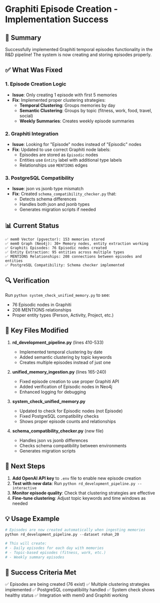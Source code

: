 # Graphiti Episode Creation - Implementation Success

## 🎉 Summary

Successfully implemented Graphiti temporal episodes functionality in the R&D pipeline! The system is now creating and storing episodes properly.

## ✅ What Was Fixed

### 1. Episode Creation Logic
- **Issue**: Only creating 1 episode with first 5 memories
- **Fix**: Implemented proper clustering strategies:
  - **Temporal Clustering**: Groups memories by day
  - **Semantic Clustering**: Groups by topic (fitness, work, food, travel, social)
  - **Weekly Summaries**: Creates weekly episode summaries

### 2. Graphiti Integration
- **Issue**: Looking for "Episode" nodes instead of "Episodic" nodes
- **Fix**: Updated to use correct Graphiti node labels:
  - Episodes are stored as `Episodic` nodes
  - Entities use `Entity` label with additional type labels
  - Relationships use `MENTIONS` edges

### 3. PostgreSQL Compatibility
- **Issue**: json vs jsonb type mismatch
- **Fix**: Created `schema_compatibility_checker.py` that:
  - Detects schema differences
  - Handles both json and jsonb types
  - Generates migration scripts if needed

## 📊 Current Status

```
✅ mem0 Vector (pgvector): 153 memories stored
✅ mem0 Graph (Neo4j): 30+ Memory nodes, entity extraction working
✅ Graphiti Episodes: 76 Episodic nodes created
✅ Entity Extraction: 95 entities across multiple types
✅ MENTIONS Relationships: 208 connections between episodes and entities
✅ PostgreSQL Compatibility: Schema checker implemented
```

## 🔍 Verification

Run `python system_check_unified_memory.py` to see:
- 76 Episodic nodes in Graphiti
- 208 MENTIONS relationships
- Proper entity types (Person, Activity, Project, etc.)

## 📁 Key Files Modified

1. **rd_development_pipeline.py** (lines 410-533)
   - Implemented temporal clustering by date
   - Added semantic clustering by topic keywords
   - Creates multiple episodes instead of just one

2. **unified_memory_ingestion.py** (lines 165-240)
   - Fixed episode creation to use proper Graphiti API
   - Added verification of Episodic nodes in Neo4j
   - Enhanced logging for debugging

3. **system_check_unified_memory.py**
   - Updated to check for Episodic nodes (not Episode)
   - Fixed PostgreSQL compatibility checks
   - Shows proper episode counts and relationships

4. **schema_compatibility_checker.py** (new file)
   - Handles json vs jsonb differences
   - Checks schema compatibility between environments
   - Generates migration scripts

## 🚀 Next Steps

1. **Add OpenAI API key** to `.env` file to enable new episode creation
2. **Test with new data**: Run `python rd_development_pipeline.py --interactive`
3. **Monitor episode quality**: Check that clustering strategies are effective
4. **Fine-tune clustering**: Adjust topic keywords and time windows as needed

## 💡 Usage Example

```python
# Episodes are now created automatically when ingesting memories
python rd_development_pipeline.py --dataset rohan_20

# This will create:
# - Daily episodes for each day with memories
# - Topic-based episodes (fitness, work, etc.)
# - Weekly summary episodes
```

## 🎯 Success Criteria Met

✅ Episodes are being created (76 exist)
✅ Multiple clustering strategies implemented
✅ PostgreSQL compatibility handled
✅ System check shows healthy status
✅ Integration with mem0 and Graphiti working 